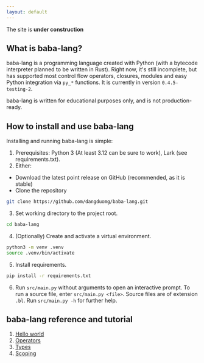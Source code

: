 ```yaml
---
layout: default
---
```



The site is **under construction**


## What is baba-lang?

baba-lang is a programming language created with Python (with a bytecode interpreter planned to be written in Rust). Right now, it's still incomplete, but has supported most control flow operators, closures, modules and easy Python integration via `py_*` functions. It is currently in version `0.4.5-testing-2`.

baba-lang is written for educational purposes only, and is not production-ready.


## How to install and use baba-lang

Installing and running baba-lang is simple:
1. Prerequisites: Python 3 (At least 3.12 can be sure to work), Lark (see requirements.txt).
2. Either:
* Download the latest point release on GitHub (recommended, as it is stable)
* Clone the repository
```sh
git clone https://github.com/dangduomg/baba-lang.git
```
3. Set working directory to the project root.
```sh
cd baba-lang
```
4. (Optionally) Create and activate a virtual environment.
```sh
python3 -m venv .venv
source .venv/bin/activate
```
5. Install requirements.
```sh
pip install -r requirements.txt
```
6. Run `src/main.py` without arguments to open an interactive prompt. To run a source file, enter `src/main.py <file>`. Source files are of extension `.bl`. Run `src/main.py -h` for further help.


## baba-lang reference and tutorial

1. [Hello world](hello-world.md)
2. [Operators](operators.md)
3. [Types](types.md)
4. [Scoping](scoping.md)